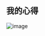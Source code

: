 ## 我的心得
![image](https://user-images.githubusercontent.com/72490355/160268623-e43682ba-2e1b-4896-92f8-c9eefe8691dd.png)
